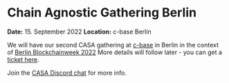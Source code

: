 # Chain Agnostic Gathering Berlin

**Date:** 15. September 2022
**Location:** c-base Berlin

We will have our second CASA gathering at [c-base](https://www.c-base.org) in Berlin in the context of [Berlin Blockchainweek 2022](https://blockchainweek.berlin)
More details will follow later - you can get a [ticket here](https://ticketh.xyz/casa/berlin).

Join the [CASA Discord chat](https://discord.gg/6qcNWamNwt) for more info.
